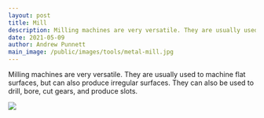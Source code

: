 ```yaml
---
layout: post
title: Mill
description: Milling machines are very versatile. They are usually used to machine flat surfaces, but can also produce irregular surfaces. They can also be used to drill, bore, cut gears, and produce slots. 
date: 2021-05-09
author: Andrew Punnett
main_image: /public/images/tools/metal-mill.jpg
---
```


Milling machines are very versatile. 
They are usually used to machine flat surfaces, but can also produce irregular surfaces. 
They can also be used to drill, bore, cut gears, and produce slots. 

![](/public/images/tools/metal-mill.jpg)

